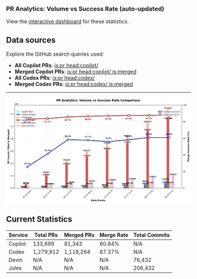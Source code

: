 ### PR Analytics: Volume vs Success Rate (auto‑updated)

View the [interactive dashboard](https://aavetis.github.io/ai-pr-watcher/) for these statistics.

## Data sources

Explore the GitHub search queries used:

- **All Copilot PRs**: [is:pr head:copilot/](https://github.com/search?q=is:pr+head:copilot/&type=pullrequests)
- **Merged Copilot PRs**: [is:pr head:copilot/ is:merged](https://github.com/search?q=is:pr+head:copilot/+is:merged&type=pullrequests)
- **All Codex PRs**: [is:pr head:codex/](https://github.com/search?q=is:pr+head:codex/&type=pullrequests)
- **Merged Codex PRs**: [is:pr head:codex/ is:merged](https://github.com/search?q=is:pr+head:codex/+is:merged&type=pullrequests)

---

![chart](chart.png)

## Current Statistics

| Service | Total PRs | Merged PRs | Merge Rate | Total Commits |
| ------- | --------- | ---------- | ---------- | ------------- |
| Copilot | 133,699 | 81,343 | 60.84% | N/A           |
| Codex   | 1,279,912 | 1,118,264 | 87.37% | N/A           |
| Devin   | N/A       | N/A        | N/A        | 76,432 |
| Jules   | N/A       | N/A        | N/A        | 206,432 |